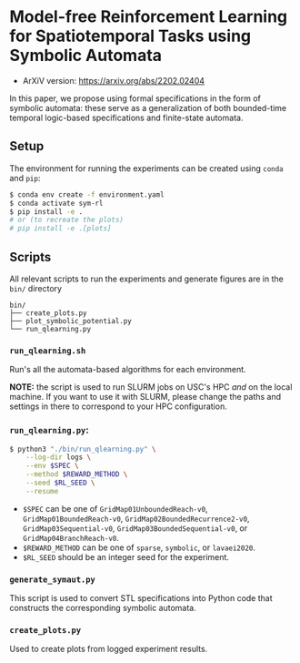 # Model-free Reinforcement Learning for Spatiotemporal Tasks using Symbolic Automata

- ArXiV version: <https://arxiv.org/abs/2202.02404>

In this paper, we propose using formal specifications in the form of symbolic automata:
these serve as a generalization of both bounded-time temporal logic-based specifications
and finite-state automata.


## Setup

The environment for running the experiments can be created using `conda` and `pip`:

```sh
$ conda env create -f environment.yaml
$ conda activate sym-rl
$ pip install -e .
# or (to recreate the plots)
# pip install -e .[plots]
```

## Scripts

All relevant scripts to run the experiments and generate figures are in the `bin/` directory

```
bin/
├── create_plots.py
├── plot_symbolic_potential.py
└── run_qlearning.py
```

### `run_qlearning.sh`

Run's all the automata-based algorithms for each environment.

**NOTE:** the script is used to run SLURM jobs on USC's HPC _and_
on the local machine. If you want to use it with SLURM, please change the paths and
settings in there to correspond to your HPC configuration.

### `run_qlearning.py`:

```sh
$ python3 "./bin/run_qlearning.py" \
    --log-dir logs \
    --env $SPEC \
    --method $REWARD_METHOD \
    --seed $RL_SEED \
    --resume
```

- `$SPEC` can be one of `GridMap01UnboundedReach-v0`, `GridMap01BoundedReach-v0`,
  `GridMap02BoundedRecurrence2-v0`, `GridMap03Sequential-v0`,
  `GridMap03BoundedSequential-v0`, or `GridMap04BranchReach-v0`.
- `$REWARD_METHOD` can be one of `sparse`, `symbolic`, or `lavaei2020`.
- `$RL_SEED` should be an integer seed for the experiment.


### `generate_symaut.py`

This script is used to convert STL specifications into Python code that constructs the
corresponding symbolic automata.

### `create_plots.py`

Used to create plots from logged experiment results.

